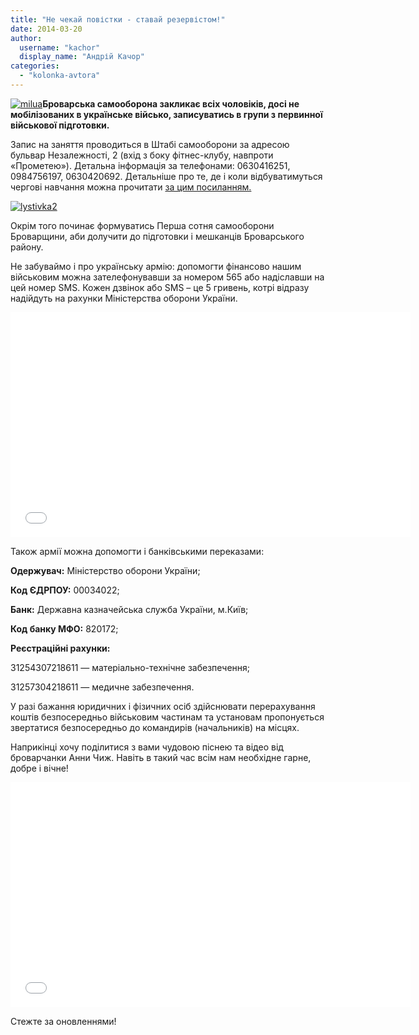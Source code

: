 ```yaml
---
title: "Не чекай повістки - ставай резервістом!"
date: 2014-03-20
author: 
  username: "kachor"
  display_name: "Андрій Качор"
categories: 
  - "kolonka-avtora"
---
```


[![milua](https://mpz.brovary.org/wp-content/uploads/2014/03/milua.jpg)](https://mpz.brovary.org/wp-content/uploads/2014/03/milua.jpg)**Броварська самооборона закликає всіх чоловіків, досі не мобілізованих в українське військо, записуватись в групи з первинної військової підготовки.**

Запис на заняття проводиться в Штабі самооборони за адресою бульвар Незалежності, 2 (вхід з боку фітнес-клубу, навпроти «Прометею»). Детальна інформація за телефонами: 0630416251, 0984756197, 0630420692. Детальніше про те, де і коли відбуватимуться чергові навчання можна прочитати [за цим посиланням.](https://mpz.brovary.org/samooborona-ta-viyskkomat-provedut-chergove-zannyattya-z-viyskovoyi-pidgotovki/)

[![lystivka2](https://mpz.brovary.org/wp-content/uploads/2014/03/lystivka2.jpg)](https://mpz.brovary.org/wp-content/uploads/2014/03/lystivka2.jpg)

Окрім того починає формуватись Перша сотня самооборони Броварщини, аби долучити до підготовки і мешканців Броварського району.

Не забуваймо і про українську армію: допомогти фінансово нашим військовим можна зателефонувавши за номером 565 або надіславши на цей номер SMS. Кожен дзвінок або SMS – це 5 гривень, котрі відразу надійдуть на рахунки Міністерства оборони України.

<iframe src="//www.youtube.com/embed/1w_S5MjLrvk" height="360" width="640" allowfullscreen frameborder="0"></iframe>

Також армії можна допомогти і банківськими переказами:

**Одержувач:** Міністерство оборони України;

**Код ЄДРПОУ:** 00034022;

**Банк:** Державна казначейська служба України, м.Київ;

**Код банку МФО:** 820172;

**Реєстраційні рахунки:**

31254307218611 — матеріально-технічне забезпечення;

31257304218611 — медичне забезпечення.

У разі бажання юридичних і фізичних осіб здійснювати перерахування коштів безпосередньо військовим частинам та установам пропонується звертатися безпосередньо до командирів (начальників) на місцях.

Наприкінці хочу поділитися з вами чудовою піснею та відео від броварчанки Анни Чиж. Навіть в такий час всім нам необхідне гарне, добре і вічне!

<iframe src="//www.youtube.com/embed/0zT_D1uI64M" height="360" width="640" allowfullscreen frameborder="0"></iframe>

Стежте за оновленнями!
